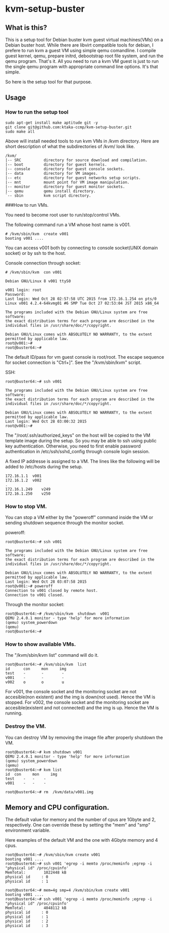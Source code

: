 # kvm-setup-buster

## What is this?
This is a setup tool for Debian buster kvm guest virtual machines(VMs) on a Debian buster host.
While there are libvirt compatible tools for debian, I prefere to run kvm a guest VM using simple qemu comandline.
I compile guest kernel, qemu, prepare initrd, debootstrap root file system, and run the qemu program.
That's it. All you need to run a kvm VM guest is just to run the single qemu program with appropriate command line options. It's that simple.

So here is the setup tool for that purpose.

## Usage

### How to run the setup tool

```
sudo apt-get install make aptitude git -y
git clone git@github.com:ktaka-ccmp/kvm-setup-buster.git
sudo make all 
```

Above will install needed tools to run kvm VMs in /kvm directory. Here are short description of what the subdirectories of /kvm/ look like.

```
/kvm/
|-- SRC          directory for source download and compilation.
|-- boot         directory for guest kernels.
|-- console      directory for guest console sockets.
|-- data         directory for VM images.
|-- etc          directory for guest networks setup scripts.
|-- mnt          mount point for VM image manipulation.
|-- monitor      directory for guest monitor sockets.
|-- qemu         qemu install directory.
`-- sbin         kvm script directory.
```

###How to run VMs.

You need to become root user to run/stop/control VMs.

The following command run a VM whose host name is v001. 

```
# /kvm/sbin/kvm  create v001 
booting v001 ....
```

You can access v001 both by connecting to console socket(UNIX domain socket) or by ssh to the host.

Console connection through socket:
```
# /kvm/sbin/kvm  con v001 

Debian GNU/Linux 8 v001 ttyS0

v001 login: root
Password: 
Last login: Wed Oct 28 02:57:58 UTC 2015 from 172.16.1.254 on pts/0
Linux v001 4.2.4-64kvmg01 #6 SMP Tue Oct 27 02:53:04 JST 2015 x86_64

The programs included with the Debian GNU/Linux system are free software;
the exact distribution terms for each program are described in the
individual files in /usr/share/doc/*/copyright.

Debian GNU/Linux comes with ABSOLUTELY NO WARRANTY, to the extent
permitted by applicable law.
root@v001:~# 
root@buster64:~# 
```
The default ID/pass for vm guest console is root/root. 
The escape sequence for socket connection is "Ctrl+]". See the "/kvm/sbin/kvm" script.

SSH:
```
root@buster64:~# ssh v001

The programs included with the Debian GNU/Linux system are free software;
the exact distribution terms for each program are described in the
individual files in /usr/share/doc/*/copyright.

Debian GNU/Linux comes with ABSOLUTELY NO WARRANTY, to the extent
permitted by applicable law.
Last login: Wed Oct 28 03:00:32 2015
root@v001:~# 
```

The "/root/.ssh/authorized_keys" on the host will be copied to the VM template image during the setup. 
So you may be able to ssh using public key authentication. Otherwise, you need to first enable password authentication in /etc/ssh/sshd_config through console login session.

A fixed IP addresse is assigned to a VM. The lines like the following will be added to /etc/hosts during
the setup.  

```
172.16.1.1	v001
172.16.1.2	v002
.
172.16.1.249	v249
172.16.1.250	v250
```

### How to stop VM. 

You can stop a VM either by the "poweroff" command inside the VM or sending shutdown sequence through the monitor socket. 

poweroff:
```
root@buster64:~# ssh v001

The programs included with the Debian GNU/Linux system are free software;
the exact distribution terms for each program are described in the
individual files in /usr/share/doc/*/copyright.

Debian GNU/Linux comes with ABSOLUTELY NO WARRANTY, to the extent
permitted by applicable law.
Last login: Wed Oct 28 03:07:58 2015
root@v001:~# poweroff 
Connection to v001 closed by remote host.
Connection to v001 closed.
```

Through the monitor socket:
```
root@buster64:~# /kvm/sbin/kvm  shutdown  v001 
QEMU 2.4.0.1 monitor - type 'help' for more information
(qemu) system_powerdown
(qemu) 
root@buster64:~# 
```

### How to show available VMs.

The "/kvm/sbin/kvm list" command will do it.

```
root@buster64:~# /kvm/sbin/kvm  list
id      con     mon     img
test    -       -        -
v001    -       -        -
v002    o       o        u
```

For v001, the console socket and the monitoring socket are not accesible(non existent) and the img is down(not used). Hence the VM is stopped.
For v002, the console socket and the monitoring socket are accesible(existent and not connected) and the img is up.
Hence the VM is running.

### Destroy the VM.

You can destroy VM by removing the image file after properly shutdown the VM.

```
root@buster64:~# kvm shutdown v001
QEMU 2.4.0.1 monitor - type 'help' for more information
(qemu) system_powerdown
(qemu) 
root@buster64:~# kvm list 
id 	con 	mon 	img
test	-	-	 -
v001	-	-	 -
```

```
root@buster64:~# rm  /kvm/data/v001.img
```

## Memory and CPU configuration.

The default value for memory and the number of cpus are 1Gbyte and 2, respectively.
One can override these by setting the "mem" and "smp" environment variable.

Here examples of the default VM and the one with 4Gbyte memory and 4 cpus. 

```
root@buster64:~# /kvm/sbin/kvm create v001
booting v001 ....
root@buster64:~# ssh v001 'egrep -i memto /proc/meminfo ;egrep -i "physical id" /proc/cpuinfo'
MemTotal:        1022448 kB
physical id     : 0
physical id     : 1
```

```
root@buster64:~# mem=4g smp=4 /kvm/sbin/kvm create v001
booting v001 ....
root@buster64:~# ssh v001 'egrep -i memto /proc/meminfo ;egrep -i "physical id" /proc/cpuinfo'
MemTotal:        4048112 kB
physical id     : 0
physical id     : 1
physical id     : 2
physical id     : 3
```

